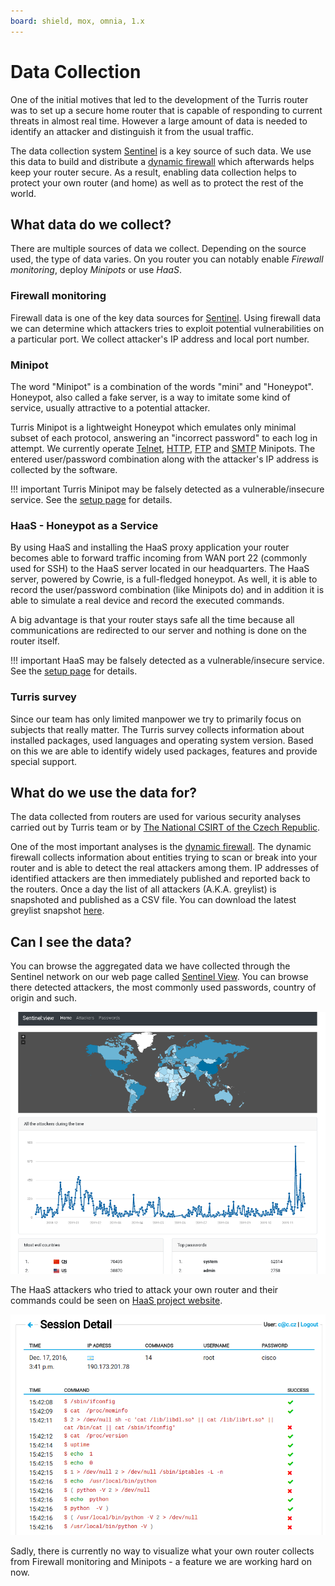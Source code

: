 ```yaml
---
board: shield, mox, omnia, 1.x
---
```

# Data Collection

One of the initial motives that led to the development of the Turris router was
to set up a secure home router that is capable of responding to current threats
in almost real time. However a large amount of data is needed to identify an
attacker and distinguish it from the usual traffic.

The data collection system [Sentinel](../apps/sentinel.md) is a key source of
such data. We use this data to build
and distribute a [dynamic firewall](dynfw/collect-dynfw.md) which afterwards
helps keep your router secure.
As a result, enabling data collection helps to protect your own router (and home)
as well as to protect the rest of the world.

## What data do we collect?

There are multiple sources of data we collect. Depending on the source used, the
type of data varies. On you router you can notably enable *Firewall monitoring*,
deploy *Minipots* or use *HaaS*.

### Firewall monitoring

Firewall data is one of the key data sources for [Sentinel](../apps/sentinel.md).
Using firewall data we can determine which attackers tries to exploit potential
vulnerabilities on a particular port. We collect attacker's IP address and local
port number.

### Minipot

The word "Minipot" is a combination of the words "mini" and "Honeypot".
Honeypot, also called a fake server, is a way to imitate some kind of service,
usually attractive to a potential attacker.

Turris Minipot is a lightweight Honeypot which emulates only minimal subset of
each protocol, answering an "incorrect password" to each log in attempt. We
currently operate [Telnet](https://en.wikipedia.org/wiki/Telnet),
[HTTP](https://en.wikipedia.org/wiki/Hypertext_Transfer_Protocol),
[FTP](https://en.wikipedia.org/wiki/File_Transfer_Protocol) and
[SMTP](https://en.wikipedia.org/wiki/Simple_Mail_Transfer_Protocol)
Minipots. The entered user/password combination along with the attacker's IP
address is collected by the software.

!!! important
    Turris Minipot may be falsely detected as a vulnerable/insecure service.
    See the [setup page](setup.md#important-note-about-internet-service-providers)
    for details.

### HaaS - Honeypot as a Service

By using HaaS and installing the HaaS proxy application your router becomes able
to forward traffic incoming from WAN port 22 (commonly used for SSH) to the HaaS
server located in our headquarters. The HaaS server, powered by Cowrie, is a
full-fledged honeypot. As well, it is able to record the user/password combination
(like Minipots do) and in addition it is able to simulate a real device and
record the executed commands.

A big advantage is that your router stays safe all the time because all
communications are redirected to our server and nothing is done on the router
itself.

!!! important
    HaaS may be falsely detected as a vulnerable/insecure service. See the
    [setup page](setup.md#important-note-about-internet-service-providers)
    for details.

### Turris survey

Since our team has only limited manpower we try to primarily focus
on subjects that really matter. The Turris survey collects information about
installed packages, used languages and operating system version. Based on this
we are able to identify widely used packages, features and provide special
support.

## What do we use the data for?

The data collected from	routers are used for various security analyses
carried out by Turris team or by
[The National CSIRT of the Czech Republic](https://csirt.cz/en/).

One of the most important analyses is the
[dynamic firewall](dynfw/collect-dynfw.md). The dynamic firewall
collects information about entities trying to scan or break into your router and
is able to detect the real attackers among them. IP addresses of identified
attackers are then immediately published and reported back to the routers.
Once a day the list of all attackers (A.K.A. greylist) is snapshoted and
published as a CSV file. You can download the latest greylist snapshot
[here](https://view.sentinel.turris.cz/greylist-data/).

## Can I see the data?

You can browse the aggregated data we have collected through the Sentinel
network on our web page called [Sentinel View](https://view.sentinel.turris.cz/).
You can browse there detected attackers, the most commonly used passwords,
country of origin and such.

![Sentinel View](sview.png)

The HaaS attackers who tried to attack your own router and their commands
could be seen on [HaaS project website](https://haas.nic.cz).

![HaaS Session](haas-session.png)

Sadly, there is currently no way to visualize what your own router collects from
Firewall monitoring and Minipots - a feature we are working hard on now.
